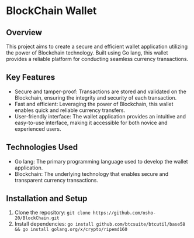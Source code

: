 # BlockChain Wallet

## Overview

This project aims to create a secure and efficient wallet application utilizing the power of Blockchain technology. Built using Go lang, this wallet provides a reliable platform for conducting seamless currency transactions.

## Key Features

-   Secure and tamper-proof: Transactions are stored and validated on the Blockchain, ensuring the integrity and security of each transaction.
-   Fast and efficient: Leveraging the power of Blockchain, this wallet enables quick and reliable currency transfers.
-   User-friendly interface: The wallet application provides an intuitive and easy-to-use interface, making it accessible for both novice and experienced users.

## Technologies Used

-   Go lang: The primary programming language used to develop the wallet application.
-   Blockchain: The underlying technology that enables secure and transparent currency transactions.

## Installation and Setup

1. Clone the repository: `git clone https://github.com/osho-20/BlockChain.git`
2. Install dependencies: `go install github.com/btcsuite/btcutil/base58 && go install golang.org/x/crypto/ripemd160`
